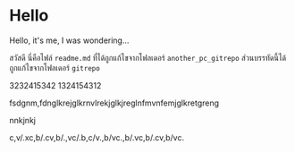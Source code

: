 <!-- in readme.md file -->
# Hello
Hello, it's me, I was wondering...

สวัสดี นี่คือไฟล์ `readme.md` ที่ได้ถูกแก้ไขจากโฟลเดอร์ `another_pc_gitrepo`
ส่วนบรรทัดนี้ได้ถูกแก้ไขจากโฟลเดอร์ `gitrepo`


3232415342
1324154312



fsdgnm,fdnglkrejglkrnvlrekjglkjreglnfmvnfemjglkretgreng

nnkjnkj



c,v/.xc,b/.cv,b/.,vc/.b,c/v.,b/vc.,b/.vc,b/.cv,b/vc.